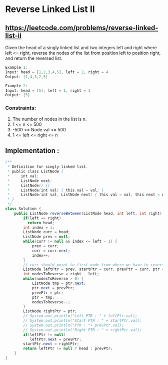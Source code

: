 # Reverse Linked List II
## https://leetcode.com/problems/reverse-linked-list-ii

Given the head of a singly linked list and two integers left and right where left <= right, reverse the nodes of the list from position left to position right, and return the reversed list.
```java
Example 1:
Input: head = [1,2,3,4,5], left = 2, right = 4
Output: [1,4,3,2,5]

Example 2:
Input: head = [5], left = 1, right = 1
Output: [5]
``` 

### Constraints:

1. The number of nodes in the list is n.
2. 1 <= n <= 500
3. -500 <= Node.val <= 500
4. 1 <= left <= right <= n

## Implementation :
```java
/**
 * Definition for singly-linked list.
 * public class ListNode {
 *     int val;
 *     ListNode next;
 *     ListNode() {}
 *     ListNode(int val) { this.val = val; }
 *     ListNode(int val, ListNode next) { this.val = val; this.next = next; }
 * }
 */
class Solution {
    public ListNode reverseBetween(ListNode head, int left, int right) {
        if(left == right)
          return head;
        int index = 1;
        ListNode curr = head;
        ListNode prev = null;
        while(curr != null && index <= left - 1) {
            prev = curr;
            curr = curr.next;
            index++;
        }
        // curr should point to first node from where we have to reverse, and prev.next == curr
        ListNode leftPtr = prev, startPtr = curr, prevPtr = curr, ptr = curr.next;
        int nodesToReverse = right - left;
        while(nodesToReverse > 0) {
            ListNode tmp = ptr.next;
            ptr.next = prevPtr;
            prevPtr = ptr;
            ptr = tmp;
            nodesToReverse--;
        }
        ListNode rightPtr = ptr;
        // System.out.println("Left PTR : " + leftPtr.val);
        // System.out.println("Start PTR : " + startPtr.val);
        // System.out.println("PTR : "+ prevPtr.val);
        // System.out.println("Right PTR : " + rightPtr.val);
        if(leftPtr != null)
           leftPtr.next = prevPtr;
        startPtr.next = rightPtr;
        return leftPtr != null ? head : prevPtr;
    }
}
```
